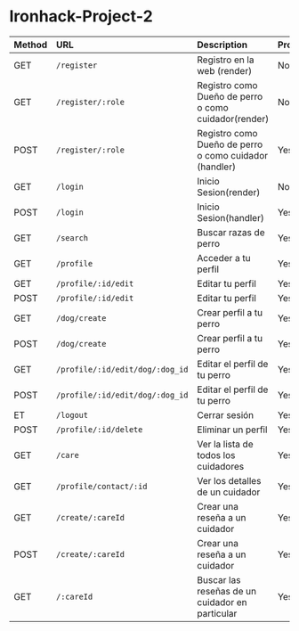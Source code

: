 # Ironhack-Project-2


| Method | URL    | Description                | Protected |
| :-------- | :------- | :------------------------- | :------- |
| GET | `/register`| Registro en la web (render)| No|
GET|    `/register/:role`| Registro como Dueño de perro o como cuidador(render) |No
POST| `/register/:role`|Registro como Dueño de perro o como cuidador (handler)| Yes
GET| `/login`| Inicio Sesion(render)| No
POST| `/login`| Inicio Sesion(handler)| Yes
GET| `/search`| Buscar razas de perro| Yes
GET|`/profile`| Acceder a tu perfil| Yes
GET|`/profile/:id/edit`| Editar tu perfil| Yes
POST|`/profile/:id/edit`| Editar  tu perfil| Yes
GET|`/dog/create`| Crear perfil a tu perro| Yes
POST| `/dog/create`| Crear perfil a tu perro| Yes
GET|`/profile/:id/edit/dog/:dog_id`| Editar el perfil de tu perro| Yes
POST| `/profile/:id/edit/dog/:dog_id`| Editar el perfil de tu perro| Yes
ET|`/logout`| Cerrar sesión| Yes
POST|`/profile/:id/delete`| Eliminar un perfil| Yes
GET|`/care`| Ver la lista de todos los cuidadores| Yes
GET|`/profile/contact/:id`| Ver los detalles de un cuidador| Yes
GET| `/create/:careId`| Crear una reseña a un cuidador| Yes
POST|`/create/:careId`| Crear una reseña a un cuidador| Yes
GET| `/:careId`| Buscar las reseñas de un cuidador en particular| Yes  

